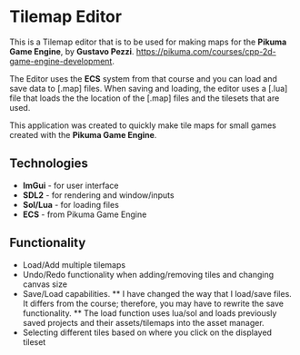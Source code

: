 # Tilemap Editor 
This is a Tilemap editor that is to be used for making maps for the **Pikuma Game Engine**, by **Gustavo Pezzi**. 
https://pikuma.com/courses/cpp-2d-game-engine-development.

The Editor uses the **ECS** system from that course and you can load and save data to [.map] files.
When saving and loading, the editor uses a [.lua] file that loads the the location of the 
[.map] files and the tilesets that are used.

This application was created to quickly make tile maps for small games created with the **Pikuma Game Engine**.

## Technologies
*    **ImGui** - for user interface
*    **SDL2** - for rendering and window/inputs
*    **Sol/Lua** - for loading files
*    **ECS** - from Pikuma Game Engine 


## Functionality
*    Load/Add multiple tilemaps
*    Undo/Redo functionality when adding/removing tiles and changing canvas size
*    Save/Load capabilities.
     **    I have changed the way that I load/save files. It differs from the course; therefore, you may have to rewrite the save functionality.
     **    The load function uses lua/sol and loads previously saved projects and their assets/tilemaps into the asset manager.
*    Selecting different tiles based on where you click on the displayed tileset


